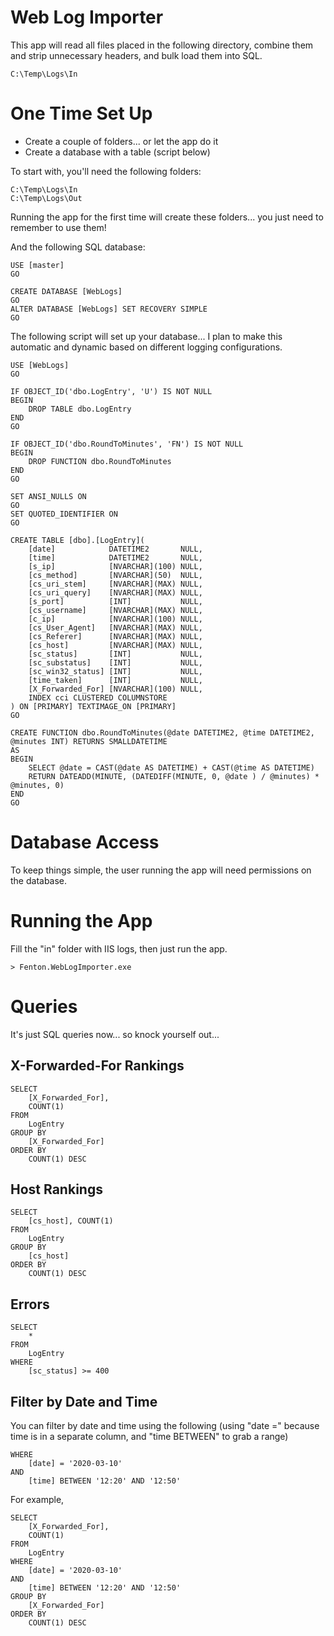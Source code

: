 ﻿# Web Log Importer

This app will read all files placed in the following directory, combine them and strip unnecessary headers, and bulk load them into SQL.

    C:\Temp\Logs\In

# One Time Set Up

 - Create a couple of folders... or let the app do it
 - Create a database with a table (script below)

To start with, you'll need the following folders:

    C:\Temp\Logs\In
    C:\Temp\Logs\Out

Running the app for the first time will create these folders... you just need to remember to use them!

And the following SQL database:

	USE [master]
	GO

	CREATE DATABASE [WebLogs]
	GO
	ALTER DATABASE [WebLogs] SET RECOVERY SIMPLE 
	GO

The following script will set up your database... I plan to make this automatic and dynamic based on different logging configurations.

	USE [WebLogs]
	GO

	IF OBJECT_ID('dbo.LogEntry', 'U') IS NOT NULL 
	BEGIN
		DROP TABLE dbo.LogEntry
	END
	GO

	IF OBJECT_ID('dbo.RoundToMinutes', 'FN') IS NOT NULL 
	BEGIN
		DROP FUNCTION dbo.RoundToMinutes
	END
	GO

	SET ANSI_NULLS ON
	GO
	SET QUOTED_IDENTIFIER ON
	GO

	CREATE TABLE [dbo].[LogEntry](
		[date]            DATETIME2       NULL,
		[time]            DATETIME2       NULL,
		[s_ip]            [NVARCHAR](100) NULL,
		[cs_method]       [NVARCHAR](50)  NULL,
		[cs_uri_stem]     [NVARCHAR](MAX) NULL,
		[cs_uri_query]    [NVARCHAR](MAX) NULL,
		[s_port]          [INT]           NULL,
		[cs_username]     [NVARCHAR](MAX) NULL,
		[c_ip]            [NVARCHAR](100) NULL,
		[cs_User_Agent]   [NVARCHAR](MAX) NULL,
		[cs_Referer]      [NVARCHAR](MAX) NULL,
		[cs_host]         [NVARCHAR](MAX) NULL,
		[sc_status]       [INT]           NULL,
		[sc_substatus]    [INT]           NULL,
		[sc_win32_status] [INT]           NULL,
		[time_taken]      [INT]           NULL,
		[X_Forwarded_For] [NVARCHAR](100) NULL,
		INDEX cci CLUSTERED COLUMNSTORE
	) ON [PRIMARY] TEXTIMAGE_ON [PRIMARY]
	GO

	CREATE FUNCTION dbo.RoundToMinutes(@date DATETIME2, @time DATETIME2, @minutes INT) RETURNS SMALLDATETIME
	AS
	BEGIN
		SELECT @date = CAST(@date AS DATETIME) + CAST(@time AS DATETIME)
		RETURN DATEADD(MINUTE, (DATEDIFF(MINUTE, 0, @date ) / @minutes) * @minutes, 0)
	END
	GO

# Database Access

To keep things simple, the user running the app will need permissions on the database.

# Running the App

Fill the "in" folder with IIS logs, then just run the app.

    > Fenton.WebLogImporter.exe

# Queries

It's just SQL queries now... so knock yourself out...

## X-Forwarded-For Rankings

	SELECT
		[X_Forwarded_For],
		COUNT(1)
	FROM
		LogEntry
	GROUP BY
		[X_Forwarded_For]
	ORDER BY
		COUNT(1) DESC

## Host Rankings

	SELECT
		[cs_host], COUNT(1)
	FROM
		LogEntry
	GROUP BY
		[cs_host]
	ORDER BY
		COUNT(1) DESC

## Errors

	SELECT
		*
	FROM
		LogEntry
	WHERE
		[sc_status] >= 400

## Filter by Date and Time

You can filter by date and time using the following (using "date =" because time is in a separate column, and "time BETWEEN" to grab a range)

	WHERE
		[date] = '2020-03-10'
	AND
		[time] BETWEEN '12:20' AND '12:50'

For example,

	SELECT
		[X_Forwarded_For],
		COUNT(1)
	FROM
		LogEntry
	WHERE
		[date] = '2020-03-10'
	AND
		[time] BETWEEN '12:20' AND '12:50'
	GROUP BY
		[X_Forwarded_For]
	ORDER BY
		COUNT(1) DESC